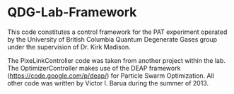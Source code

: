 QDG-Lab-Framework
=================

This code constitutes a control framework for the PAT experiment operated by the University of British Columbia Quantum Degenerate Gases
group under the supervision of Dr. Kirk Madison.

The PixeLinkController code was taken from another project within the lab. 
The OptimizerController makes use of the DEAP framework (https://code.google.com/p/deap/) for Particle Swarm Optimization.
All other code was written by Victor I. Barua during the summer of 2013.
